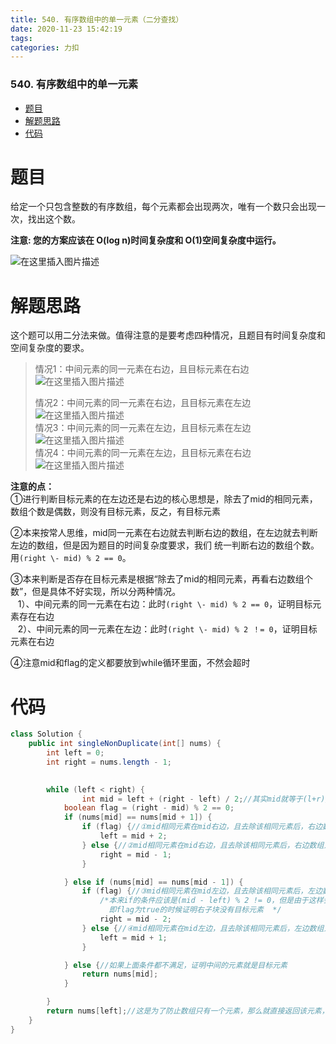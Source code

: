 ```yaml
---
title: 540. 有序数组中的单一元素（二分查找）
date: 2020-11-23 15:42:19
tags: 
categories: 力扣
---
```


<!--more-->

### 540\. 有序数组中的单一元素

- [题目](#_2)
- [解题思路](#_10)
- [代码](#_37)

# 题目

给定一个只包含整数的有序数组，每个元素都会出现两次，唯有一个数只会出现一次，找出这个数。

**注意: 您的方案应该在 O\(log n\)时间复杂度和 O\(1\)空间复杂度中运行。**

![在这里插入图片描述](https://img-blog.csdnimg.cn/20201123153709621.png?x-oss-process=image/watermark,type_ZmFuZ3poZW5naGVpdGk,shadow_10,text_aHR0cHM6Ly9ibG9nLmNzZG4ubmV0L3FxXzIxMDQwNTU5,size_16,color_FFFFFF,t_70#pic_center)

# 解题思路

这个题可以用二分法来做。值得注意的是要考虑四种情况，且题目有时间复杂度和空间复杂度的要求。

> 情况1：中间元素的同一元素在右边，且目标元素在右边  
> ![在这里插入图片描述](https://img-blog.csdnimg.cn/20201124132154208.png#pic_center)
> 
> 情况2：中间元素的同一元素在右边，且目标元素在左边  
> ![在这里插入图片描述](https://img-blog.csdnimg.cn/20201124132206100.png#pic_center)  
> 情况3：中间元素的同一元素在左边，且目标元素在左边![在这里插入图片描述](https://img-blog.csdnimg.cn/20201124132227473.png#pic_center)  
> 情况4：中间元素的同一元素在左边，且目标元素在右边  
> ![在这里插入图片描述](https://img-blog.csdnimg.cn/20201124132246631.png#pic_center)

**注意的点：**  
①进行判断目标元素的在左边还是右边的核心思想是，除去了mid的相同元素，数组个数是偶数，则没有目标元素，反之，有目标元素

②本来按常人思维，mid同一元素在右边就去判断右边的数组，在左边就去判断左边的数组，但是因为题目的时间复杂度要求，我们 统一判断右边的数组个数。用`(right \- mid) % 2 == 0`。

③本来判断是否存在目标元素是根据“除去了mid的相同元素，再看右边数组个数”，但是具体不好实现，所以分两种情况。  
   1）、中间元素的同一元素在右边：此时`(right \- mid) % 2 == 0`，证明目标元素存在右边  
   2）、中间元素的同一元素在左边：此时`(right \- mid) % 2 ！= 0`，证明目标元素在右边

④注意mid和flag的定义都要放到while循环里面，不然会超时

# 代码

```java
class Solution {
    public int singleNonDuplicate(int[] nums) {
        int left = 0;
        int right = nums.length - 1;
    

        while (left < right) {
                int mid = left + (right - left) / 2;//其实mid就等于(l+r)/2，这里这么写是为了防止溢出
            boolean flag = (right - mid) % 2 == 0;
            if (nums[mid] == nums[mid + 1]) {
                if (flag) {//①mid相同元素在mid右边，且去除该相同元素后，右边数组为奇数。即目标值在右边部分
                    left = mid + 2;
                } else {//②mid相同元素在mid右边，且去除该相同元素后，右边数组为偶数。即目标值在左边部分
                    right = mid - 1;
                }

            } else if (nums[mid] == nums[mid - 1]) {
                if (flag) {//③mid相同元素在mid左边，且去除该相同元素后，左边数组为奇数。即目标值在左边部分
                    /*本来if的条件应该是(mid - left) % 2 != 0，但是由于这样会导致超时，所以我们只用一个变量，flag。
                      即flag为true的时候证明右子块没有目标元素  */
                    right = mid - 2;
                } else {//④mid相同元素在mid左边，且去除该相同元素后，左边数组为偶数。即目标值在右边部分
                    left = mid + 1;
                }

            } else {//如果上面条件都不满足，证明中间的元素就是目标元素
                return nums[mid];
            }

        }
        return nums[left];//这是为了防止数组只有一个元素，那么就直接返回该元素，nums[0]
    }
}
```